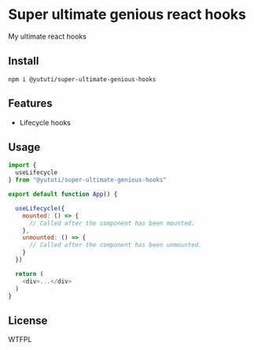 # Super ultimate genious react hooks
My ultimate react hooks

## Install

```
npm i @yututi/super-ultimate-genious-hooks
```

## Features
- Lifecycle hooks

## Usage

```js
import {
  useLifecycle
} from "@yututi/super-ultimate-genious-hooks"

export default function App() {

  useLifecycle({
    mounted: () => {
      // Called after the component has been mounted.
    },
    unmounted: () => {
      // Called after the component has been unmounted.
    }
  })

  return (
    <div>...</div>
  )
}
```

## License
WTFPL

